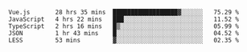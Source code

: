 
<!--
**xy406043/xy406043** is a ✨ _special_ ✨ repository because its `README.md` (this file) appears on your GitHub profile.

Here are some ideas to get you started:

- 🔭 I’m currently working on ...
- 🌱 I’m currently learning ...
- 👯 I’m looking to collaborate on ...
- 🤔 I’m looking for help with ...
- 💬 Ask me about ...
- 📫 How to reach me: ...
- 😄 Pronouns: ...
- ⚡ Fun fact: ...
-->

<!--START_SECTION:waka-->
```text
Vue.js       28 hrs 35 mins  ██████████████████▓░░░░░░   75.29 % 
JavaScript   4 hrs 22 mins   ███░░░░░░░░░░░░░░░░░░░░░░   11.52 % 
TypeScript   2 hrs 16 mins   █▒░░░░░░░░░░░░░░░░░░░░░░░   05.99 % 
JSON         1 hr 43 mins    █░░░░░░░░░░░░░░░░░░░░░░░░   04.52 % 
LESS         53 mins         ▓░░░░░░░░░░░░░░░░░░░░░░░░   02.35 % 
```
<!--END_SECTION:waka-->
